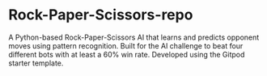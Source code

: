 # Rock-Paper-Scissors-repo
A Python-based Rock-Paper-Scissors AI that learns and predicts opponent moves using pattern recognition. Built for the AI challenge to beat four different bots with at least a 60% win rate. Developed using the Gitpod starter template.

